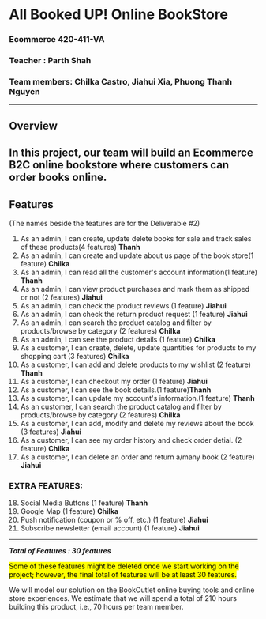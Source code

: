 

# All Booked UP! Online BookStore
### Ecommerce 420-411-VA  

### Teacher : Parth Shah

### Team members: Chilka Castro,  Jiahui Xia,  Phuong Thanh Nguyen

--------

## Overview

In this project, our team will build an Ecommerce B2C online bookstore where customers can order books online. 
---------------

## Features 
(The names beside the features are for the Deliverable #2)
1. As an admin, I can create, update delete books for sale and track sales of these products(4 features) **Thanh**
2. As an admin, I can create and update about us page of the book store(1 feature) **Chilka**
3. As an admin, I can read all the customer's account information(1 feature) **Thanh**
4. As an admin, I can view product purchases and mark them as shipped or not (2 features) **Jiahui**
5. As an admin, I can check the product reviews (1 feature) **Jiahui**
6. As an admin, I can check the return product request (1 feature) **Jiahui**
7. As an admin, I can search the product catalog and filter by products/browse by category (2 features) **Chilka**
8. As an admin, I can see the product details (1 feature) **Chilka**
9. As a customer, I can create, delete, update quantities for products to my shopping cart (3 features) **Chilka**
10. As a customer, I can add and delete products to my wishlist (2 feature) **Thanh**  
12. As a customer, I can checkout my order (1 feature) **Jiahui**
13. As a customer, I can see the book details.(1 feature)**Thanh**
14. As a customer, I can update my account's information.(1 feature) **Thanh**
15. As an customer, I can search the product catalog and filter by products/browse by category (2 features) **Chilka**
16. As a customer, I can add, modify and delete my reviews about the book (3 features) **Jiahui**
17. As a customer, I can see my order history and check order detial. (2 feature) **Chilka**
18. As a customer, I can delete an order and return a/many book (2 feature) **Jiahui**
      

### EXTRA FEATURES:
18. Social Media Buttons (1 feature) **Thanh**
29. Google Map (1 feature) **Chilka**
20. Push notification (coupon or % off, etc.) (1 feature) **Jiahui**
21. Subscribe newsletter (email account) (1 feature) **Jiahui**

-------------------------------------------------------------


***Total of Features : 30 features***

<mark>Some of these features might be deleted once we start working on the project; however, the final total of features will be at least 30 features.</mark>

We will model our solution on the BookOutlet online buying tools and online store experiences. 
We estimate that we will spend a total of 210 hours building this product, i.e., 70 hours per team member.
